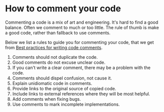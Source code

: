 # How to comment your code


Commenting a code is a mix of art and engineering. It's hard to find a good balance. Often we comment to much or too little. The rule of thumb is make a good code, rather than fallback to use comments.

Below we list a rules to guide you for commenting your code, that we get from [Best practices for writing code comments](https://stackoverflow.blog/2021/12/23/best-practices-for-writing-code-comments).

1. Comments should not duplicate the code.
2. Good comments do not excuse unclear code.
3. If you can't write a clear comment, there may be a problem with the code.
4. Comments should dispel confusion, not cause it.
5. Explain unidiomatic code in comments.
6. Provide links to the original source of copied code.
7. Include links to external references where they will be most helpful.
8. Add comments when fixing bugs.
9. Use comments to mark incomplete implementations.
